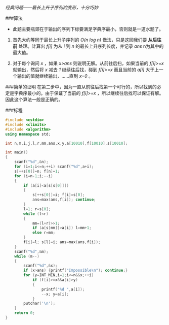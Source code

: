 *经典问题——最长上升子序列的变形，十分巧妙* 

###算法
- 此题主要瓶颈在于输出的序列下标要满足字典序最小，否则就是一道水题了。

1. 首先大约等同于最长上升子序列的 *O(n log n)* 做法，只是这回我们要 **从后往前** 处理。计算出 *f[i]* 为从 *i* 到 *n* 的最长上升序列长度，并记录 *ans* n为其中的最大值。

2. 对于每个询问 *x* ，如果 *x>ans* 则说明无解。从前往后扫，如果当前的 *f[i]>=x* 就输出，然后将 *x* 减去 *1* 继续往后找，碰到 *f[i]>=x* 而且当前的 *a[i]* 大于上一个输出的值就继续输出，……直到 *x=0* 。

###简单的证明
在第二步中，因为一直从前往后找第一个可行的，所以找到的必定是字典序最小的。由于保证了当前的 *f[i]>=x* ，所以继续往后找可以保证有解。因此这个算法一般是正确的。

###标程

```cpp
#include <cstdio>
#include <climits>
#include <algorithm>
using namespace std;

int n,m,i,j,l,r,mm,ans,x,y,a[10010],f[10010],s[10010];

int main()
{
    scanf("%d",&n);
    for (i=1;i<=n;++i) scanf("%d",a+i);
    s[++s[0]]=n; f[n]=1;
    for (i=n-1;i;--i)
    {
        if (a[i]<a[s[s[0]]])
        {
            s[++s[0]]=i; f[i]=s[0];
            ans=max(ans,f[i]); continue;
        }
        l=1; r=s[0];
        while (l<r)
        {
            mm=(l+r)>>1;
            if (a[s[mm]]>a[i]) l=mm+1;
            else r=mm;
        }
        f[i]=l; s[l]=i; ans=max(ans,f[i]);
    }
    scanf("%d",&m);
    while (m--)
    {
        scanf("%d",&x);
        if (x>ans) {printf("Impossible\n"); continue;}
        for (y=INT_MIN,i=1;i<=n&&x;++i)
            if (f[i]>=x&&a[i]>y)
            {
                printf("%d ",a[i]);
                --x; y=a[i];
            }
        putchar('\n');
    }
    return 0;
}

```
